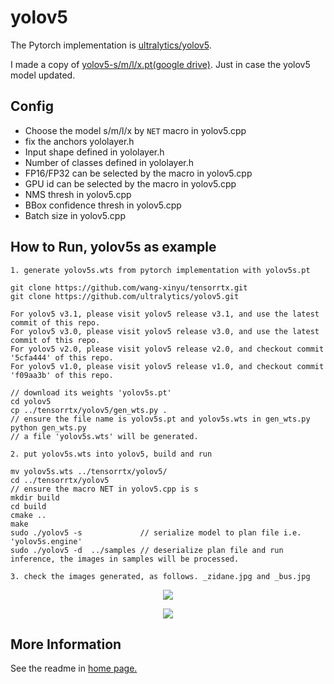 # yolov5

The Pytorch implementation is [ultralytics/yolov5](https://github.com/ultralytics/yolov5).

I made a copy of [yolov5-s/m/l/x.pt(google drive)](https://drive.google.com/drive/folders/1Yaamfa-t_V3ImxYRBESqGzy7k4Arlt95?usp=sharing). Just in case the yolov5 model updated.

## Config

- Choose the model s/m/l/x by `NET` macro in yolov5.cpp
- fix the anchors yololayer.h
- Input shape defined in yololayer.h
- Number of classes defined in yololayer.h
- FP16/FP32 can be selected by the macro in yolov5.cpp
- GPU id can be selected by the macro in yolov5.cpp
- NMS thresh in yolov5.cpp
- BBox confidence thresh in yolov5.cpp
- Batch size in yolov5.cpp

## How to Run, yolov5s as example

```
1. generate yolov5s.wts from pytorch implementation with yolov5s.pt

git clone https://github.com/wang-xinyu/tensorrtx.git
git clone https://github.com/ultralytics/yolov5.git

For yolov5 v3.1, please visit yolov5 release v3.1, and use the latest commit of this repo.
For yolov5 v3.0, please visit yolov5 release v3.0, and use the latest commit of this repo.
For yolov5 v2.0, please visit yolov5 release v2.0, and checkout commit '5cfa444' of this repo.
For yolov5 v1.0, please visit yolov5 release v1.0, and checkout commit 'f09aa3b' of this repo.

// download its weights 'yolov5s.pt'
cd yolov5
cp ../tensorrtx/yolov5/gen_wts.py .
// ensure the file name is yolov5s.pt and yolov5s.wts in gen_wts.py
python gen_wts.py
// a file 'yolov5s.wts' will be generated.

2. put yolov5s.wts into yolov5, build and run

mv yolov5s.wts ../tensorrtx/yolov5/
cd ../tensorrtx/yolov5
// ensure the macro NET in yolov5.cpp is s
mkdir build
cd build
cmake ..
make
sudo ./yolov5 -s             // serialize model to plan file i.e. 'yolov5s.engine'
sudo ./yolov5 -d  ../samples // deserialize plan file and run inference, the images in samples will be processed.

3. check the images generated, as follows. _zidane.jpg and _bus.jpg
```

<p align="center">
<img src="https://user-images.githubusercontent.com/15235574/78247927-4d9fac00-751e-11ea-8b1b-704a0aeb3fcf.jpg">
</p>

<p align="center">
<img src="https://user-images.githubusercontent.com/15235574/78247970-60b27c00-751e-11ea-88df-41473fed4823.jpg">
</p>

## More Information

See the readme in [home page.](https://github.com/wang-xinyu/tensorrtx)

